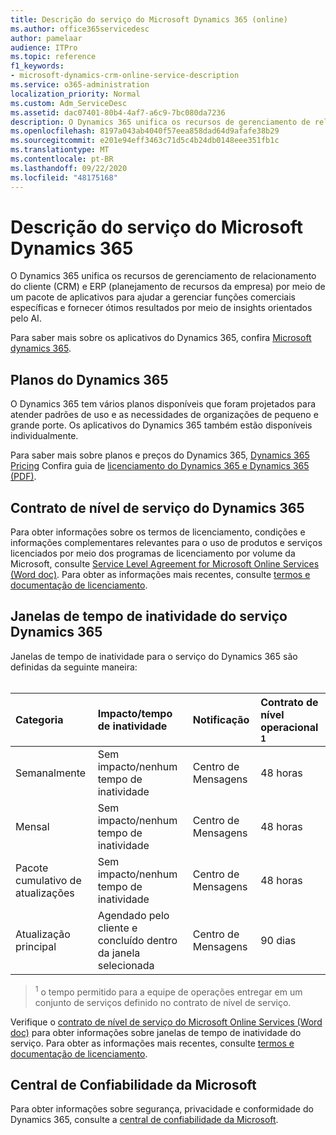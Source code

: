 ```yaml
---
title: Descrição do serviço do Microsoft Dynamics 365 (online)
ms.author: office365servicedesc
author: pamelaar
audience: ITPro
ms.topic: reference
f1_keywords:
- microsoft-dynamics-crm-online-service-description
ms.service: o365-administration
localization_priority: Normal
ms.custom: Adm_ServiceDesc
ms.assetid: dac07401-80b4-4af7-a6c9-7bc080da7236
description: O Dynamics 365 unifica os recursos de gerenciamento de relacionamento do cliente (CRM) e ERP (planejamento de recursos da empresa) por meio de um pacote de aplicativos para ajudar a gerenciar funções comerciais e fornecer ótimos resultados.
ms.openlocfilehash: 8197a043ab4040f57eea858dad64d9afafe38b29
ms.sourcegitcommit: e201e94eff3463c71d5c4b24db0148eee351fb1c
ms.translationtype: MT
ms.contentlocale: pt-BR
ms.lasthandoff: 09/22/2020
ms.locfileid: "48175168"
---
```

# <a name="microsoft-dynamics-365-service-description"></a>Descrição do serviço do Microsoft Dynamics 365

O Dynamics 365 unifica os recursos de gerenciamento de relacionamento do cliente (CRM) e ERP (planejamento de recursos da empresa) por meio de um pacote de aplicativos para ajudar a gerenciar funções comerciais específicas e fornecer ótimos resultados por meio de insights orientados pelo AI.

Para saber mais sobre os aplicativos do Dynamics 365, confira [Microsoft dynamics 365](https://dynamics.microsoft.com).
  
## <a name="dynamics-365-plans"></a>Planos do Dynamics 365

O Dynamics 365 tem vários planos disponíveis que foram projetados para atender padrões de uso e as necessidades de organizações de pequeno e grande porte. Os aplicativos do Dynamics 365 também estão disponíveis individualmente.

Para saber mais sobre planos e preços do Dynamics 365, [Dynamics 365 Pricing](https://dynamics.microsoft.com/pricing) Confira guia de [licenciamento do Dynamics 365 e Dynamics 365 (PDF)](https://go.microsoft.com/fwlink/?LinkId=866544).
  
## <a name="dynamics-365-service-level-agreement"></a>Contrato de nível de serviço do Dynamics 365

Para obter informações sobre os termos de licenciamento, condições e informações complementares relevantes para o uso de produtos e serviços licenciados por meio dos programas de licenciamento por volume da Microsoft, consulte [Service Level Agreement for Microsoft Online Services (Word doc)](https://www.microsoftvolumelicensing.com/Downloader.aspx?DocumentId=17583). Para obter as informações mais recentes, consulte [termos e documentação de licenciamento](https://go.microsoft.com/fwlink/?linkid=272026).
  
## <a name="dynamics-365-service-downtime-windows"></a>Janelas de tempo de inatividade do serviço Dynamics 365

Janelas de tempo de inatividade para o serviço do Dynamics 365 são definidas da seguinte maneira:<br><br>
  
| Categoria | Impacto/tempo de inatividade | Notificação | Contrato de nível operacional <sup>1</sup>|
|:-----|:-----|:-----|:-----|
|Semanalmente  <br/> |Sem impacto/nenhum tempo de inatividade  <br/> |Centro de Mensagens  <br/> |48 horas  <br/> |
|Mensal  <br/> |Sem impacto/nenhum tempo de inatividade  <br/> |Centro de Mensagens  <br/> |48 horas  <br/> |
|Pacote cumulativo de atualizações  <br/> |Sem impacto/nenhum tempo de inatividade  <br/> |Centro de Mensagens  <br/> |48 horas  <br/> |
|Atualização principal  <br/> |Agendado pelo cliente e concluído dentro da janela selecionada  <br/> |Centro de Mensagens  <br/> |90 dias  <br/> |

> <sup>1</sup> o tempo permitido para a equipe de operações entregar em um conjunto de serviços definido no contrato de nível de serviço. <br/>

Verifique o [contrato de nível de serviço do Microsoft Online Services (Word doc)](https://www.microsoftvolumelicensing.com/Downloader.aspx?DocumentId=17583) para obter informações sobre janelas de tempo de inatividade do serviço. Para obter as informações mais recentes, consulte [termos e documentação de licenciamento](https://go.microsoft.com/fwlink/?linkid=272026). 
  
## <a name="microsoft-trust-center"></a>Central de Confiabilidade da Microsoft

Para obter informações sobre segurança, privacidade e conformidade do Dynamics 365, consulte a [central de confiabilidade da Microsoft](https://www.microsoft.com/trust-center/product-overview).
  
